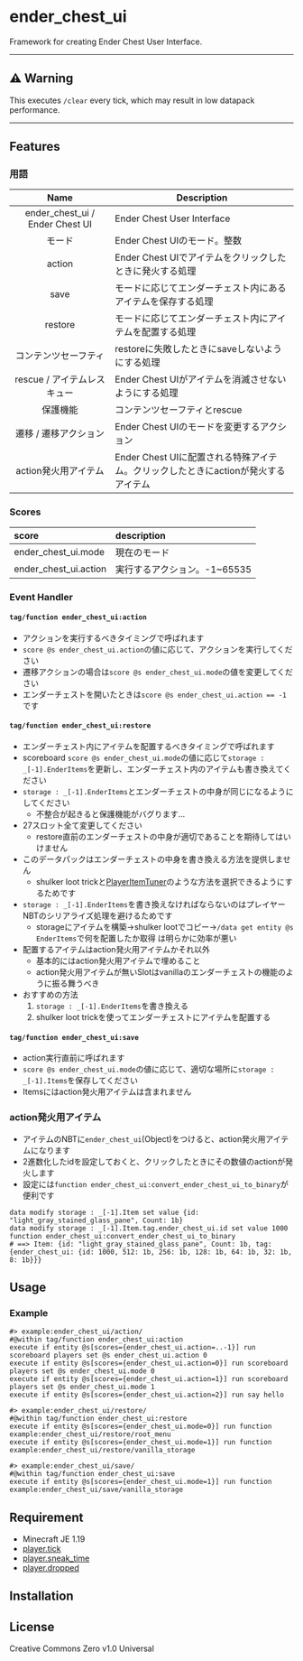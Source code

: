 ender_chest_ui
==

Framework for creating Ender Chest User Interface.

---

## ⚠ Warning

This executes `/clear` every tick, which may result in low datapack performance.

---

## Features

### 用語

|Name|Description|
|:-:|-|
|ender_chest_ui / Ender Chest UI|Ender Chest User Interface|
|モード|Ender Chest UIのモード。整数|
|action|Ender Chest UIでアイテムをクリックしたときに発火する処理|
|save|モードに応じてエンダーチェスト内にあるアイテムを保存する処理|
|restore|モードに応じてエンダーチェスト内にアイテムを配置する処理|
|コンテンツセーフティ|restoreに失敗したときにsaveしないようにする処理|
|rescue / アイテムレスキュー|Ender Chest UIがアイテムを消滅させないようにする処理|
|保護機能|コンテンツセーフティとrescue|
|遷移 / 遷移アクション|Ender Chest UIのモードを変更するアクション|
|action発火用アイテム|Ender Chest UIに配置される特殊アイテム。クリックしたときにactionが発火するアイテム|

### Scores

|score|description|
|:--|:--|
|ender_chest_ui.mode|現在のモード|
|ender_chest_ui.action|実行するアクション。-1~65535|

### Event Handler

#### `tag/function ender_chest_ui:action`

- アクションを実行するべきタイミングで呼ばれます
- `score @s ender_chest_ui.action`の値に応じて、アクションを実行してください
- 遷移アクションの場合は`score @s ender_chest_ui.mode`の値を変更してください
- エンダーチェストを開いたときは`score @s ender_chest_ui.action == -1`です

#### `tag/function ender_chest_ui:restore`

- エンダーチェスト内にアイテムを配置するべきタイミングで呼ばれます
- scoreboard `score @s ender_chest_ui.mode`の値に応じて`storage : _[-1].EnderItems`を更新し、エンダーチェスト内のアイテムも書き換えてください
- `storage : _[-1].EnderItems`とエンダーチェストの中身が同じになるようにしてください
  - 不整合が起きると保護機能がバグります…
- 27スロット全て変更してください
  - restore直前のエンダーチェストの中身が適切であることを期待してはいけません
- このデータパックはエンダーチェストの中身を書き換える方法を提供しません
  - shulker loot trickと[PlayerItemTuner](https://github.com/Ai-Akaishi/PlayerItemTuner)のような方法を選択できるようにするためです
- `storage : _[-1].EnderItems`を書き換えなければならないのはプレイヤーNBTのシリアライズ処理を避けるためです
  - storageにアイテムを構築→shulker lootでコピー→`/data get entity @s EnderItems`で何を配置したか取得 は明らかに効率が悪い
- 配置するアイテムはaction発火用アイテムかそれ以外
  - 基本的にはaction発火用アイテムで埋めること
  - action発火用アイテムが無いSlotはvanillaのエンダーチェストの機能のように振る舞うべき
- おすすめの方法
  1. `storage : _[-1].EnderItems`を書き換える
  2. shulker loot trickを使ってエンダーチェストにアイテムを配置する

#### `tag/function ender_chest_ui:save`

- action実行直前に呼ばれます
- `score @s ender_chest_ui.mode`の値に応じて、適切な場所に`storage : _[-1].Items`を保存してください
- Itemsにはaction発火用アイテムは含まれません

### action発火用アイテム

- アイテムのNBTに`ender_chest_ui`(Object)をつけると、action発火用アイテムになります
- 2進数化したidを設定しておくと、クリックしたときにその数値のactionが発火します
- 設定には`function ender_chest_ui:convert_ender_chest_ui_to_binary`が便利です

```mcfunction
data modify storage : _[-1].Item set value {id: "light_gray_stained_glass_pane", Count: 1b}
data modify storage : _[-1].Item.tag.ender_chest_ui.id set value 1000
function ender_chest_ui:convert_ender_chest_ui_to_binary
# ==> Item: {id: "light_gray_stained_glass_pane", Count: 1b, tag: {ender_chest_ui: {id: 1000, 512: 1b, 256: 1b, 128: 1b, 64: 1b, 32: 1b, 8: 1b}}}
```

## Usage

### Example

```mcfunction
#> example:ender_chest_ui/action/
#@within tag/function ender_chest_ui:action
execute if entity @s[scores={ender_chest_ui.action=..-1}] run scoreboard players set @s ender_chest_ui.action 0
execute if entity @s[scores={ender_chest_ui.action=0}] run scoreboard players set @s ender_chest_ui.mode 0
execute if entity @s[scores={ender_chest_ui.action=1}] run scoreboard players set @s ender_chest_ui.mode 1
execute if entity @s[scores={ender_chest_ui.action=2}] run say hello
```

```mcfunction
#> example:ender_chest_ui/restore/
#@within tag/function ender_chest_ui:restore
execute if entity @s[scores={ender_chest_ui.mode=0}] run function example:ender_chest_ui/restore/root_menu
execute if entity @s[scores={ender_chest_ui.mode=1}] run function example:ender_chest_ui/restore/vanilla_storage
```

```mcfunction
#> example:ender_chest_ui/save/
#@within tag/function ender_chest_ui:save
execute if entity @s[scores={ender_chest_ui.mode=1}] run function example:ender_chest_ui/save/vanilla_storage
```

## Requirement

- Minecraft JE 1.19
- [player.tick](https://github.com/a-happin/player-datapacks/tree/master/10.player.tick)
- [player.sneak_time](https://github.com/a-happin/player-datapacks/tree/master/20.player.sneak_time)
- [player.dropped](https://github.com/a-happin/player-datapacks/tree/master/20.player.dropped)

## Installation

## License
Creative Commons Zero v1.0 Universal
